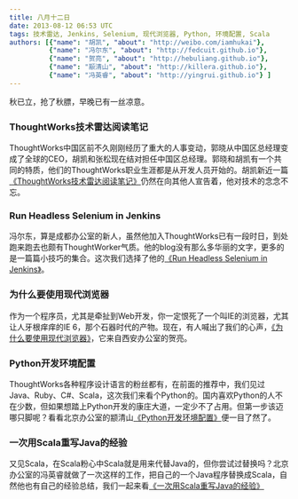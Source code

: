 ```yaml
---
title: 八月十二日
date: 2013-08-12 06:53 UTC
tags: 技术雷达, Jenkins, Selenium, 现代浏览器, Python, 环境配置, Scala
authors: [{"name": "胡凯", "about": "http://weibo.com/iamhukai"},
		  {"name": "冯尔东", "about": "http://fedcuit.github.io"},
		  {"name": "贺亮", "about": "http://hebuliang.github.io"},
		  {"name": "颛清山", "about": "http://killera.github.io"},
		  {"name": "冯英睿", "about": "http://yingrui.github.io"} ]
---
```


秋已立，抢了秋膘，早晚已有一丝凉意。

### ThoughtWorks技术雷达阅读笔记

ThoughtWorks中国区前不久刚刚经历了重大的人事变动，郭晓从中国区总经理变成了全球的CEO，胡凯和张松现在结对担任中国区总经理。郭晓和胡凯有一个共同的特质，他们的ThoughtWorks职业生涯都是从开发人员开始的。胡凯新近一篇[《ThoughtWorks技术雷达阅读笔记》](http://www.iamhukai.com/?p=1132)仍然在向其他人宣告着，他对技术的念念不忘。


### Run Headless Selenium in Jenkins
冯尔东，算是成都办公室的新人，虽然他加入ThoughtWorks已有一段时日，到处跑来跑去也颇有ThoughtWorker气质。他的blog没有那么多华丽的文字，更多的是一篇篇小技巧的集合。这次我们选择了他的[《Run Headless Selenium in Jenkins》](http://fedcuit.github.io/blog/2013/07/10/run-headless-selenium-in-jenkins/)。


### 为什么要使用现代浏览器
作为一个程序员，尤其是牵扯到Web开发，你一定恨死了一个叫IE的浏览器，尤其让人牙根痒痒的IE 6，那个石器时代的产物。现在，有人喊出了我们的心声，[《为什么要使用现代浏览器》](http://hebuliang.github.io/blog/2013/08/06/about-browser/)，它来自西安办公室的贺亮。


### Python开发环境配置
ThoughtWorks各种程序设计语言的粉丝都有，在前面的推荐中，我们见过Java、Ruby、C#、Scala，这次我们来看个Python的。国内喜欢Python的人不在少数，但如果想踏上Python开发的康庄大道，一定少不了占用。但第一步该迈哪只脚呢？看看北京办公室的颛清山[《Python开发环境配置》](http://killera.github.io/python/2013/05/04/python_%E5%BC%80%E5%8F%91%E7%8E%AF%E5%A2%83%E9%85%8D%E7%BD%AE/)便一目了然了。



### 一次用Scala重写Java的经验
又见Scala，在Scala粉心中Scala就是用来代替Java的，但你尝试过替换吗？北京办公室的冯英睿就做了一次这样的工作，把自己的一个Java程序替换成Scala，自然他也有自己的经验总结，我们一起来看[《一次用Scala重写Java的经验》](http://yingrui.github.io/programming/2013/03/31/My-Expirence-About-Rewrite-Java-in-Scala/)
